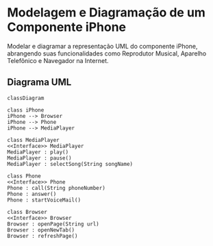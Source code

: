 # Modelagem e Diagramação de um Componente iPhone

Modelar e diagramar a representação UML do componente iPhone, abrangendo suas funcionalidades como Reprodutor Musical, Aparelho Telefônico e Navegador na Internet.

## Diagrama UML

```mermaid
classDiagram

class iPhone
iPhone --> Browser
iPhone --> Phone
iPhone --> MediaPlayer

class MediaPlayer
<<Interface>> MediaPlayer
MediaPlayer : play()
MediaPlayer : pause()
MediaPlayer : selectSong(String songName)

class Phone
<<Interface>> Phone
Phone : call(String phoneNumber)
Phone : answer()
Phone : startVoiceMail()

class Browser
<<Interface>> Browser
Browser : openPage(String url)
Browser : openNewTab()
Browser : refreshPage()
```
